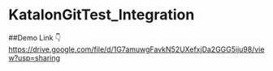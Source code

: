 # KatalonGitTest_Integration

##Demo Link 👇
https://drive.google.com/file/d/1G7amuwgFavkN52UXefxjDa2GGG5iju98/view?usp=sharing
